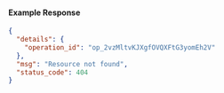 <!-- Code generated for API Clients. DO NOT EDIT. -->
#### Example Response
```json
{
  "details": {
    "operation_id": "op_2vzMltvKJXgfOVQXFtG3yomEh2V"
  },
  "msg": "Resource not found",
  "status_code": 404
}
